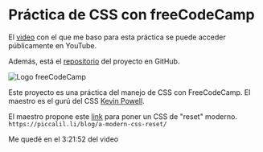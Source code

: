 # Práctica de CSS con freeCodeCamp

El [video](https://youtu.be/lRaL-8qZ0mM) con el que me baso para esta práctica se puede acceder públicamente en YouTube.

Además, está el [repositorio](https://github.com/kevin-powell/space-tourism) del proyecto en GitHub.

![Logo freeCodeCamp](https://upload.wikimedia.org/wikipedia/commons/3/39/FreeCodeCamp_logo.png)

Este proyecto es una práctica del manejo de CSS con FreeCodeCamp. El maestro es el gurú del CSS [Kevin Powell](https://www.youtube.com/kepowob).


El maestro propone este [link](https://piccalil.li/blog/a-modern-css-reset/) para poner un CSS de "reset" moderno.
`https://piccalil.li/blog/a-modern-css-reset/`

Me quedé en el 3:21:52 del video